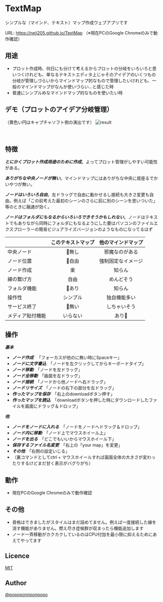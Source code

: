 TextMap
====
シンプルな（マインド、テキスト）マップ作成ウェブアプリです
  
URL: <https://neji205.github.io/TextMap>  （※現在PCのGoogle Chromeのみで動作確認）
  
  
  

## 用途
* プロット作成時、何日にも分けて考えるからプロットの分岐をいろいろと思いつくけれども、単なるテキストエディタ上じゃそのアイデアのいくつもの分岐が管理しづらいからマインドマップ的なもので管理したいけれども、一般のマインドマップがなんか使いづらい…と感じた時
* 普通にシンプルめなマインドマップ的なものを使いたい時


## デモ（プロットのアイデア分岐管理）  

（黄色い円はキャプチャソフト側の演出です）
![result](https://github.com/neji205/TextMap/blob/master/example.gif)


  
    
  
  
　  

## 特徴
***とにかくプロット作成用途のために作成***。よってプロット管理がしやすい可能性がある。  

***ありがちな中央ノードが無い***。マインドマップにはありがちな中央に居座るでかいやつが無い。  

***ノードはいろいろ自由***。左ドラッグで自由に動かせるし接続も大きさ変更も自由。例えば「この前考えた最初のシーンのさらに前に別のシーンを思いついた」等のときに融通が効く。  

***ノードはフォルダにもなるからいろいろできそうかもしれない***。ノードはテキストでもありながら同時にフォルダにもなるようにした要はパソコンのファイルエクスプローラーの簡易ビジュアライズバージョンのようなものになってるはず

|          | このテキストマップ | 他のマインドマップ |
|:---------|:------------:|:------------:|
| 中央ノード | 💯無し | 邪魔なのがある |
| ノード位置 | 💯自由 | 強制固定なイメージ |
| ノード作成 | 楽 | 知らん |
| 線の繋げ方 | 自由 | めんどそう |
| フォルダ機能 | 💯あり | 知らん |
| 操作性 | シンプル | 独自機能多い |
| サービス終了 | 💯無い | しちゃいそう |
| メディア貼付機能 | いらない | あり💯 |
  
  
## 操作
  
***基本***
* ***ノード作成*** 　「フォーカスが他のに無い時にSpaceキー」
* ***ノードに文字書込***　「ノードを左クリックしてからキーボードタイプ」
* ***ノード移動***　「ノードを左ドラッグ」
* ***ノード全移動***　「画面を左ドラッグ」
* ***ノード接続***　「ノードから他ノードへ右ドラッグ」
* ***ノードリサイズ***　「ノードの右下の部分を左ドラッグ」
* ***作ったマップを保存***　「右上のdownloadボタン押す」
* ***作ったマップを読込***　「downloadボタンを押した時にダウンロードしたファイルを画面にドラッグ＆ドロップ」

***他***
* ***ノードをノードに入れる***　「ノードをノードへドラッグ＆ドロップ」
* ***ノード内に移動***　「ノード上でマウスホイール上」
* ***ノードを出る***　「どこでもいいからマウスホイール下」
* ***保存するファイル名変更***　「右上の「your map」を変更」
* ***その他***　「右側の設定いじる」
* （裏コマンドとしてctrl + マウスホイールすれば画面全体の大きさが変わったりするけどまだ甘く表示がバグりがち）



## 動作
* 現在PCのGoogle Chromeのみで動作確認



## その他
* 骨格はできましたがスタイルはまだ詰めてません。例えば一度接続した線を消す機能がありません。燃え尽き症候群が収まったら機能追加します
* ノード一斉移動がカクカクしているのはCPU付加を最小限に抑えるためにあえてやってます


## Licence
[MIT](https://github.com/tcnksm/tool/blob/master/LICENCE)


## Author
[@popoponnponpopo](https://twitter.com/popoponnponpopo)
